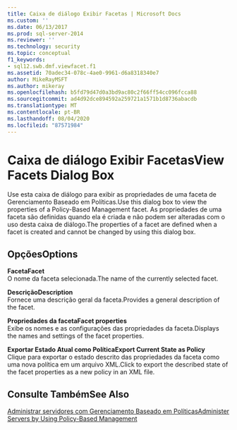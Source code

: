 ```yaml
---
title: Caixa de diálogo Exibir Facetas | Microsoft Docs
ms.custom: ''
ms.date: 06/13/2017
ms.prod: sql-server-2014
ms.reviewer: ''
ms.technology: security
ms.topic: conceptual
f1_keywords:
- sql12.swb.dmf.viewfacet.f1
ms.assetid: 70adec34-078c-4ae0-9961-d6a8318340e7
author: MikeRayMSFT
ms.author: mikeray
ms.openlocfilehash: b5fd79d47d0a3bd9ac80c2f66ff54cc096fcca88
ms.sourcegitcommit: ad4d92dce894592a259721a1571b1d8736abacdb
ms.translationtype: MT
ms.contentlocale: pt-BR
ms.lasthandoff: 08/04/2020
ms.locfileid: "87571984"
---
```

# <a name="view-facets-dialog-box"></a><span data-ttu-id="916e1-102">Caixa de diálogo Exibir Facetas</span><span class="sxs-lookup"><span data-stu-id="916e1-102">View Facets Dialog Box</span></span>
  <span data-ttu-id="916e1-103">Use esta caixa de diálogo para exibir as propriedades de uma faceta de Gerenciamento Baseado em Políticas.</span><span class="sxs-lookup"><span data-stu-id="916e1-103">Use this dialog box to view the properties of a Policy-Based Management facet.</span></span> <span data-ttu-id="916e1-104">As propriedades de uma faceta são definidas quando ela é criada e não podem ser alteradas com o uso desta caixa de diálogo.</span><span class="sxs-lookup"><span data-stu-id="916e1-104">The properties of a facet are defined when a facet is created and cannot be changed by using this dialog box.</span></span>  
  
## <a name="options"></a><span data-ttu-id="916e1-105">Opções</span><span class="sxs-lookup"><span data-stu-id="916e1-105">Options</span></span>  
 <span data-ttu-id="916e1-106">**Faceta**</span><span class="sxs-lookup"><span data-stu-id="916e1-106">**Facet**</span></span>  
 <span data-ttu-id="916e1-107">O nome da faceta selecionada.</span><span class="sxs-lookup"><span data-stu-id="916e1-107">The name of the currently selected facet.</span></span>  
  
 <span data-ttu-id="916e1-108">**Descrição**</span><span class="sxs-lookup"><span data-stu-id="916e1-108">**Description**</span></span>  
 <span data-ttu-id="916e1-109">Fornece uma descrição geral da faceta.</span><span class="sxs-lookup"><span data-stu-id="916e1-109">Provides a general description of the facet.</span></span>  
  
 <span data-ttu-id="916e1-110">**Propriedades da faceta**</span><span class="sxs-lookup"><span data-stu-id="916e1-110">**Facet properties**</span></span>  
 <span data-ttu-id="916e1-111">Exibe os nomes e as configurações das propriedades da faceta.</span><span class="sxs-lookup"><span data-stu-id="916e1-111">Displays the names and settings of the facet properties.</span></span>  
  
 <span data-ttu-id="916e1-112">**Exportar Estado Atual como Política**</span><span class="sxs-lookup"><span data-stu-id="916e1-112">**Export Current State as Policy**</span></span>  
 <span data-ttu-id="916e1-113">Clique para exportar o estado descrito das propriedades da faceta como uma nova política em um arquivo XML.</span><span class="sxs-lookup"><span data-stu-id="916e1-113">Click to export the described state of the facet properties as a new policy in an XML file.</span></span>  
  
## <a name="see-also"></a><span data-ttu-id="916e1-114">Consulte Também</span><span class="sxs-lookup"><span data-stu-id="916e1-114">See Also</span></span>  
 [<span data-ttu-id="916e1-115">Administrar servidores com Gerenciamento Baseado em Políticas</span><span class="sxs-lookup"><span data-stu-id="916e1-115">Administer Servers by Using Policy-Based Management</span></span>](administer-servers-by-using-policy-based-management.md)  
  
  
